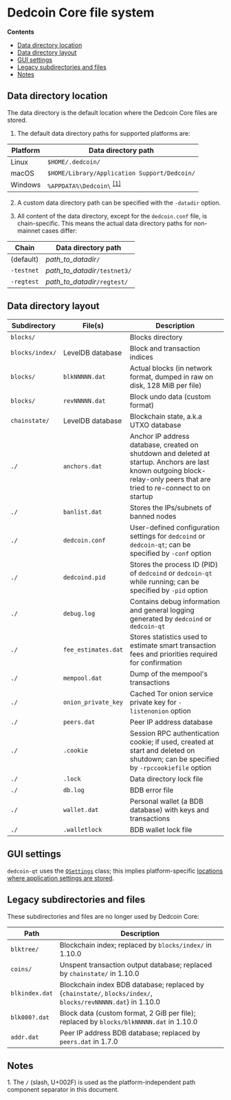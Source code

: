 # Dedcoin Core file system

**Contents**

- [Data directory location](#data-directory-location)
- [Data directory layout](#data-directory-layout)
- [GUI settings](#gui-settings)
- [Legacy subdirectories and files](#legacy-subdirectories-and-files)
- [Notes](#notes)

## Data directory location

The data directory is the default location where the Dedcoin Core files are stored.

1. The default data directory paths for supported platforms are:

Platform | Data directory path
---------|--------------------
Linux    | `$HOME/.dedcoin/`
macOS    | `$HOME/Library/Application Support/Dedcoin/`
Windows  | `%APPDATA%\Dedcoin\` <sup>[\[1\]](#note1)</sup>

2. A custom data directory path can be specified with the `-datadir` option.

3. All content of the data directory, except for the `dedcoin.conf` file, is chain-specific. This means the actual data directory paths for non-mainnet cases differ:

Chain         | Data directory path
--------------|------------------------------
(default)     | *path_to_datadir*`/`
`-testnet`    | *path_to_datadir*`/testnet3/`
`-regtest`    | *path_to_datadir*`/regtest/`

## Data directory layout

Subdirectory       | File(s)             | Description
-------------------|---------------------|------------
`blocks/`          |                     | Blocks directory
`blocks/index/`    | LevelDB database    | Block and transaction indices
`blocks/`          | `blkNNNNN.dat`      | Actual blocks (in network format, dumped in raw on disk, 128 MiB per file)
`blocks/`          | `revNNNNN.dat`      | Block undo data (custom format)
`chainstate/`      | LevelDB database    | Blockchain state, a.k.a UTXO database
`./`               | `anchors.dat`       | Anchor IP address database, created on shutdown and deleted at startup. Anchors are last known outgoing block-relay-only peers that are tried to re-connect to on startup
`./`               | `banlist.dat`       | Stores the IPs/subnets of banned nodes
`./`               | `dedcoin.conf`      | User-defined configuration settings for `dedcoind` or `dedcoin-qt`; can be specified by `-conf` option
`./`               | `dedcoind.pid`   | Stores the process ID (PID) of `dedcoind` or `dedcoin-qt` while running; can be specified by `-pid` option
`./`               | `debug.log`         | Contains debug information and general logging generated by `dedcoind` or `dedcoin-qt`
`./`               | `fee_estimates.dat` | Stores statistics used to estimate smart transaction fees and priorities required for confirmation
`./`               | `mempool.dat`       | Dump of the mempool's transactions
`./`               | `onion_private_key` | Cached Tor onion service private key for `-listenonion` option
`./`               | `peers.dat`         | Peer IP address database
`./`               | `.cookie`           | Session RPC authentication cookie; if used, created at start and deleted on shutdown; can be specified by `-rpccookiefile` option
`./`               | `.lock`             | Data directory lock file
`./`               | `db.log`            | BDB error file
`./`               | `wallet.dat`        | Personal wallet (a BDB database) with keys and transactions
`./`               | `.walletlock`       | BDB wallet lock file

## GUI settings

`dedcoin-qt` uses the [`QSettings`](https://doc.qt.io/qt-5/qsettings.html) class; this implies platform-specific [locations where application settings are stored](https://doc.qt.io/qt-5/qsettings.html#locations-where-application-settings-are-stored).

## Legacy subdirectories and files

These subdirectories and files are no longer used by Dedcoin Core:

Path           | Description
---------------|-------------
`blktree/`     | Blockchain index; replaced by `blocks/index/` in 1.10.0
`coins/`       | Unspent transaction output database; replaced by `chainstate/` in 1.10.0
`blkindex.dat` | Blockchain index BDB database; replaced by {`chainstate/`, `blocks/index/`, `blocks/revNNNNN.dat`} in 1.10.0
`blk000?.dat`  | Block data (custom format, 2 GiB per file); replaced by `blocks/blkNNNNN.dat` in 1.10.0
`addr.dat`     | Peer IP address BDB database; replaced by `peers.dat` in 1.7.0

## Notes

<a name="note1">1</a>. The `/` (slash, U+002F) is used as the platform-independent path component separator in this document.
